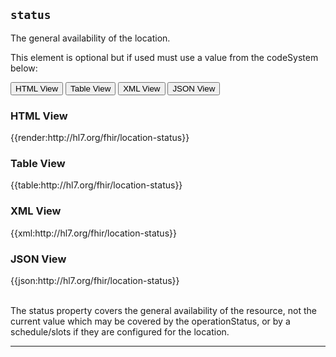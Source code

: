 ## `status`

The general availability of the location.

This element is optional but if used must use a value from the codeSystem below:

<div class="tab">
 <button class="tablinks active" onclick="openTab(event, 'HTML View')">HTML View</button>
 <button class="tablinks" onclick="openTab(event, 'Table View')">Table View</button>
  <button class="tablinks" onclick="openTab(event, 'XML View')">XML View</button>
  <button class="tablinks" onclick="openTab(event, 'JSON View')">JSON View</button>
</div>

<div id="HTML View" class="tabcontent" style="display:block">
  <h3>HTML View</h3>
{{render:http://hl7.org/fhir/location-status}}
</div>

<div id="Table View" class="tabcontent">
  <h3>Table View</h3>
{{table:http://hl7.org/fhir/location-status}}
</div>

<div id="XML View" class="tabcontent">
  <h3>XML View</h3>
{{xml:http://hl7.org/fhir/location-status}}
</div>

<div id="JSON View" class="tabcontent">
  <h3>JSON View</h3>
{{json:http://hl7.org/fhir/location-status}}
</div>
<br/>

The status property covers the general availability of the resource, not the current value which may be covered by the operationStatus, or by a schedule/slots if they are configured for the location.

---